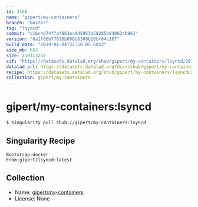 ```yaml
---
id: 3169
name: "gipert/my-containers"
branch: "master"
tag: "lsyncd"
commit: "c16c4d74ffaf863ec9d5953a58285b840624b961"
version: "6a1f66b77818b806b8300b10bf84c187"
build_date: "2019-04-04T22:58:05.682Z"
size_mb: 663
size: 210313247
sif: "https://datasets.datalad.org/shub/gipert/my-containers/lsyncd/2019-04-04-c16c4d74-6a1f66b7/6a1f66b77818b806b8300b10bf84c187.simg"
datalad_url: https://datasets.datalad.org?dir=/shub/gipert/my-containers/lsyncd/2019-04-04-c16c4d74-6a1f66b7/
recipe: https://datasets.datalad.org/shub/gipert/my-containers/lsyncd/2019-04-04-c16c4d74-6a1f66b7/Singularity
collection: gipert/my-containers
---
```


# gipert/my-containers:lsyncd

```bash
$ singularity pull shub://gipert/my-containers:lsyncd
```

## Singularity Recipe

```singularity
Bootstrap:docker
From:gipert/lsyncd:latest
```

## Collection

 - Name: [gipert/my-containers](https://github.com/gipert/my-containers)
 - License: None

